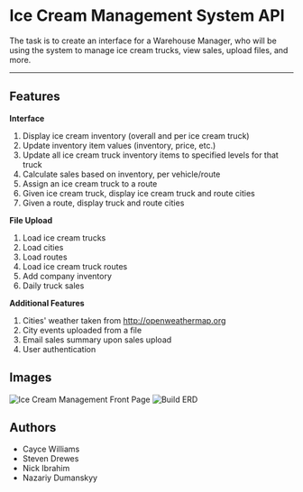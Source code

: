 
Ice Cream Management System API
===================

The task is to create an interface for a Warehouse Manager, who will be using the system to manage ice cream trucks, view sales, upload files, and more. 

----------
Features
-------------
**Interface**

 1. Display ice cream inventory (overall and per ice cream truck)
 2. Update inventory item values (inventory, price, etc.)
 3. Update all ice cream truck inventory items to specified levels for that truck 
 4. Calculate sales based on inventory, per vehicle/route 
 5. Assign an ice cream truck to a route
 6. Given ice cream truck, display ice cream truck and route cities
 7. Given a route, display truck and route cities

**File Upload**

 1. Load ice cream trucks
 2. Load cities
 3. Load routes
 4. Load ice cream truck routes
 5. Add company inventory 
 6. Daily truck sales

**Additional Features**

 1. Cities' weather taken from http://openweathermap.org
 2. City events uploaded from a file
 3. Email sales summary upon sales upload
 4. User authentication

Images
------
![Ice Cream Management Front Page](https://drive.google.com/uc?id=0B8ucEe4lOZ9kOEdSWHkybDF2NWs)
![Build ERD](https://drive.google.com/uc?id=0BxbHSxft83aFR2FRYkRNX2F4UVU)

Authors
-------

 - Cayce Williams
 - Steven Drewes
 - Nick Ibrahim
 - Nazariy Dumanskyy
